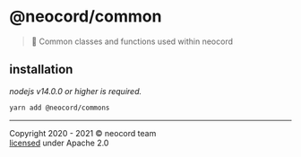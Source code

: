 # @neocord/common

> 🔧 Common classes and functions used within neocord

## installation

*nodejs v14.0.0 or higher is required.*

```sh
yarn add @neocord/commons
```

---

Copyright 2020 - 2021 &copy; neocord team  
[licensed](/LICENSE) under Apache 2.0
